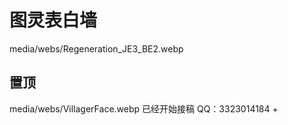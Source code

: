 # 图灵表白墙
media/webs/Regeneration_JE3_BE2.webp
## 置顶
media/webs/VillagerFace.webp
已经开始接稿
QQ：3323014184
+ 
